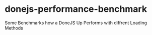# donejs-performance-benchmark
Some Benchmarks how a DoneJS Up Performs with diffrent Loading Methods
